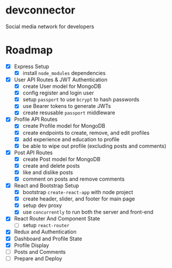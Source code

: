 # devconnector

Social media network for developers

# Roadmap

- [x] Express Setup
  - [x] install `node_modules` dependencies
- [x] User API Routes & JWT Authentication
  - [x] create User model for MongoDB
  - [x] config register and login user
  - [x] setup `passport` to use `bcrypt` to hash passwords
  - [x] use Bearer tokens to generate JWTs
  - [x] create resusable `passport` middleware
- [x] Profile API Routes
  - [x] create Profile model for MongoDB
  - [x] create endpoints to create, remove, and edit profiles
  - [x] add experience and education to profile
  - [x] be able to wipe out profile (excluding posts and comments)
- [x] Post API Routes
  - [x] create Post model for MongoDB
  - [x] create and delete posts
  - [x] like and dislike posts
  - [x] comment on posts and remove comments
- [x] React and Bootstrap Setup
  - [x] bootstrap `create-react-app` with node project
  - [x] create header, slider, and footer for main page
  - [x] setup dev proxy
  - [x] use `concurrently` to run both the server and front-end
- [x] React Router And Component State
  - [ ] setup `react-router`
- [x] Redux and Authentication
- [x] Dashboard and Profile State
- [x] Profile Display
- [ ] Posts and Comments
- [ ] Prepare and Deploy
